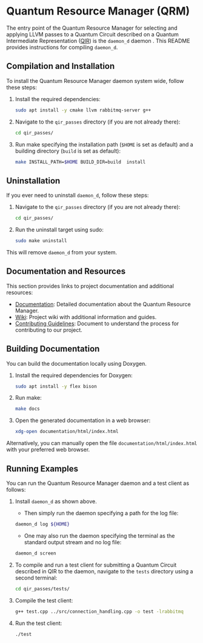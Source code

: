 # Quantum Resource Manager (QRM)

The entry point of the Quantum Resource Manager for selecting and applying LLVM passes to a Quantum Circuit described on a Quantum Intermediate Representation ([QIR](https://www.qir-alliance.org/projects/)) is the `daemon_d` daemon . This README provides instructions for compiling<!--, installing, and uninstalling the--> `daemon_d`.

## Compilation and Installation

<!--Before you can install `daemon_d`, you need to compile the project. To do this, follow the steps below:-->

To install the Quantum Resource Manager daemon system wide, follow these steps:

1. Install the required dependencies:
   ```bash
   sudo apt install -y cmake llvm rabbitmq-server g++
   ```

2. Navigate to the `qir_passes` directory (if you are not already there):
   ```bash
   cd qir_passes/
   ```

3. Run make specifying the installation path (`$HOME` is set as default) and a building directory (`build` is set as default):
   ```bash
   make INSTALL_PATH=$HOME BUILD_DIR=build  install
   ```

## Uninstallation

If you ever need to uninstall `daemon_d`, follow these steps:

1. Navigate to the `qir_passes` directory (if you are not already there):
   ```bash
   cd qir_passes/
   ```

2. Run the uninstall target using sudo:
   ```bash
   sudo make uninstall
   ```

This will remove `daemon_d` from your system.

## Documentation and Resources

This section provides links to project documentation and additional resources:

- [Documentation](https://lrz-qct-qis.gitlabpages.devweb.mwn.de/quantum_intermediate_representation/qir_passes/files.html): Detailed documentation about the Quantum Resource Manager.
- [Wiki](https://gitlab-int.srv.lrz.de/lrz-qct-qis/quantum_intermediate_representation/qir_passes/-/wikis/home): Project wiki with additional information and guides.
- [Contributing Guidelines](CONTRIBUTING.md): Document to understand the process for contributing to our project.
<!--
- Flowchart of the QIR Pass Runner daemon: 
![Alt](flowcharts/flow.png)
-->

## Building Documentation

You can build the documentation locally using Doxygen. 

1. Install the required dependencies for Doxygen:
   ```bash
   sudo apt install -y flex bison
   ```

2. Run make:
   ```bash
   make docs
   ```

3. Open the generated documentation in a web browser:
   ```bash
   xdg-open documentation/html/index.html
   ```

Alternatively, you can manually open the file `documentation/html/index.html` with your preferred web browser.

## Running Examples

You can run the Quantum Resource Manager daemon and a test client as follows:

1. Install `daemon_d` as shown above. 
   - Then simply run the daemon specifying a path for the log file:
   ```bash
   daemon_d log ${HOME}
   ```

   - One may also run the daemon specifying the terminal as the standard output stream and no log file:
   ```bash
   daemon_d screen
   ```

2. To compile and run a test client for submitting a Quantum Circuit described in QIR to the daemon, navigate to the `tests` directory using a second terminal:
   ```bash
   cd qir_passes/tests/
   ```

3. Compile the test client:
   ```bash
   g++ test.cpp ../src/connection_handling.cpp -o test -lrabbitmq
   ```

4. Run the test client:
   ```bash
   ./test
   ```

